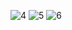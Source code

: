 ![4](https://github.com/user-attachments/assets/63c26cbe-ed7f-4803-889c-41eae4aa9fae)
![5](https://github.com/user-attachments/assets/da84f3ef-101d-4bd0-b94c-d2dfae2bfcec)
![6](https://github.com/user-attachments/assets/d10f694e-80ef-4987-8aa2-37f74f4a7da1)
